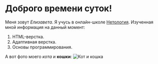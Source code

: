 # Доброго времени суток!
Меня зовут *Елизавета*.
Я учусь в онлайн-школе [Нетология](netology.ru).
Изученная мной информация на данный момент:
1. HTML-верстка.
2. Адаптивная верстка.
3. Основы программирования.

А вот фото моего *кота* и **кошки**: 
![Кот и кошка](https://ltdfoto.ru/images/2023/08/23/photo_2023-08-07_23-00-51.jpg)
